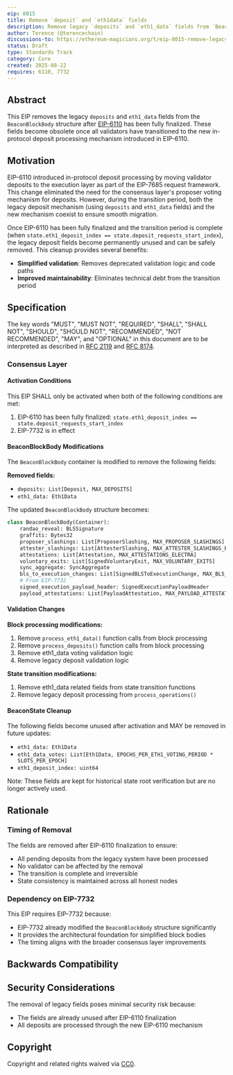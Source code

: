 ```yaml
---
eip: 8015
title: Remove `deposit` and `eth1data` fields
description: Remove legacy `deposits` and `eth1_data` fields from `BeaconBlockBody` after EIP-6110 finalization
author: Terence (@terencechain)
discussions-to: https://ethereum-magicians.org/t/eip-8015-remove-legacy-deposit-and-eth1data-fields/25401
status: Draft
type: Standards Track
category: Core
created: 2025-08-22
requires: 6110, 7732
---
```


## Abstract

This EIP removes the legacy `deposits` and `eth1_data` fields from the `BeaconBlockBody` structure after [EIP-6110](./eip-6110.md) has been fully finalized. These fields become obsolete once all validators have transitioned to the new in-protocol deposit processing mechanism introduced in EIP-6110.

## Motivation

EIP-6110 introduced in-protocol deposit processing by moving validator deposits to the execution layer as part of the EIP-7685 request framework. This change eliminated the need for the consensus layer's proposer voting mechanism for deposits. However, during the transition period, both the legacy deposit mechanism (using `deposits` and `eth1_data` fields) and the new mechanism coexist to ensure smooth migration.

Once EIP-6110 has been fully finalized and the transition period is complete (when `state.eth1_deposit_index == state.deposit_requests_start_index`), the legacy deposit fields become permanently unused and can be safely removed. This cleanup provides several benefits:

- **Simplified validation**: Removes deprecated validation logic and code paths
- **Improved maintainability**: Eliminates technical debt from the transition period

## Specification

The key words "MUST", "MUST NOT", "REQUIRED", "SHALL", "SHALL NOT", "SHOULD", "SHOULD NOT", "RECOMMENDED", "NOT RECOMMENDED", "MAY", and "OPTIONAL" in this document are to be interpreted as described in [RFC 2119](https://www.rfc-editor.org/rfc/rfc2119) and [RFC 8174](https://www.rfc-editor.org/rfc/rfc8174).

### Consensus Layer

#### Activation Conditions

This EIP SHALL only be activated when both of the following conditions are met:

1. EIP-6110 has been fully finalized: `state.eth1_deposit_index == state.deposit_requests_start_index`
2. EIP-7732 is in effect

#### BeaconBlockBody Modifications

The `BeaconBlockBody` container is modified to remove the following fields:

**Removed fields:**
- `deposits: List[Deposit, MAX_DEPOSITS]`
- `eth1_data: Eth1Data`

The updated `BeaconBlockBody` structure becomes:

```python
class BeaconBlockBody(Container):
    randao_reveal: BLSSignature
    graffiti: Bytes32
    proposer_slashings: List[ProposerSlashing, MAX_PROPOSER_SLASHINGS]
    attester_slashings: List[AttesterSlashing, MAX_ATTESTER_SLASHINGS_ELECTRA]
    attestations: List[Attestation, MAX_ATTESTATIONS_ELECTRA]
    voluntary_exits: List[SignedVoluntaryExit, MAX_VOLUNTARY_EXITS]
    sync_aggregate: SyncAggregate
    bls_to_execution_changes: List[SignedBLSToExecutionChange, MAX_BLS_TO_EXECUTION_CHANGES]
    # From EIP-7732
    signed_execution_payload_header: SignedExecutionPayloadHeader
    payload_attestations: List[PayloadAttestation, MAX_PAYLOAD_ATTESTATIONS]
```

#### Validation Changes

**Block processing modifications:**

1. Remove `process_eth1_data()` function calls from block processing
2. Remove `process_deposits()` function calls from block processing  
3. Remove eth1_data voting validation logic
4. Remove legacy deposit validation logic

**State transition modifications:**

1. Remove eth1_data related fields from state transition functions
2. Remove legacy deposit processing from `process_operations()`

#### BeaconState Cleanup

The following fields become unused after activation and MAY be removed in future updates:

- `eth1_data: Eth1Data`
- `eth1_data_votes: List[Eth1Data, EPOCHS_PER_ETH1_VOTING_PERIOD * SLOTS_PER_EPOCH]`
- `eth1_deposit_index: uint64`

Note: These fields are kept for historical state root verification but are no longer actively used.

## Rationale

### Timing of Removal

The fields are removed after EIP-6110 finalization to ensure:

- All pending deposits from the legacy system have been processed
- No validator can be affected by the removal
- The transition is complete and irreversible
- State consistency is maintained across all honest nodes

### Dependency on EIP-7732

This EIP requires EIP-7732 because:

- EIP-7732 already modified the `BeaconBlockBody` structure significantly
- It provides the architectural foundation for simplified block bodies
- The timing aligns with the broader consensus layer improvements

## Backwards Compatibility

## Security Considerations

The removal of legacy fields poses minimal security risk because:

- The fields are already unused after EIP-6110 finalization
- All deposits are processed through the new EIP-6110 mechanism

## Copyright

Copyright and related rights waived via [CC0](../LICENSE.md).
